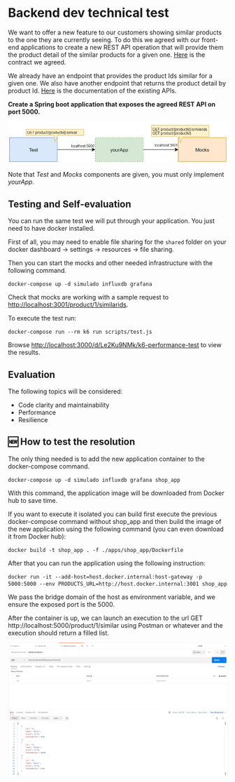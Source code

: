 # Backend dev technical test
We want to offer a new feature to our customers showing similar products to the one they are currently seeing. To do this we agreed with our front-end applications to create a new REST API operation that will provide them the product detail of the similar products for a given one. [Here](./similarProducts.yaml) is the contract we agreed.

We already have an endpoint that provides the product Ids similar for a given one. We also have another endpoint that returns the product detail by product Id. [Here](./existingApis.yaml) is the documentation of the existing APIs.

**Create a Spring boot application that exposes the agreed REST API on port 5000.**

![Diagram](./assets/diagram.jpg "Diagram")

Note that _Test_ and _Mocks_ components are given, you must only implement _yourApp_.

## Testing and Self-evaluation
You can run the same test we will put through your application. You just need to have docker installed.

First of all, you may need to enable file sharing for the `shared` folder on your docker dashboard -> settings -> resources -> file sharing.

Then you can start the mocks and other needed infrastructure with the following command.
```
docker-compose up -d simulado influxdb grafana
```
Check that mocks are working with a sample request to [http://localhost:3001/product/1/similarids](http://localhost:3001/product/1/similarids).

To execute the test run:
```
docker-compose run --rm k6 run scripts/test.js
```
Browse [http://localhost:3000/d/Le2Ku9NMk/k6-performance-test](http://localhost:3000/d/Le2Ku9NMk/k6-performance-test) to view the results.

## Evaluation
The following topics will be considered:
- Code clarity and maintainability
- Performance
- Resilience

## 🆕 How to test the resolution
The only thing needed is to add the new application container to the docker-compose command.
```
docker-compose up -d simulado influxdb grafana shop_app
```

With this command, the application image will be downloaded from Docker hub to save time.

If you want to execute it isolated you can build first execute the previous docker-compose command without shop_app and then build the image of the new application using the following command (you can even download it from Docker hub):
```
docker build -t shop_app . -f ./apps/shop_app/Dockerfile
```

After that you can run the application using the following instruction:
```
docker run -it --add-host=host.docker.internal:host-gateway -p 5000:5000 --env PRODUCTS_URL=http://host.docker.internal:3001 shop_app
```
We pass the bridge domain of the host as environment variable, and we ensure the exposed port is the 5000.

After the container is up, we can launch an execution to the url GET http://localhost:5000/product/1/similar using Postman or whatever and the execution should return a filled list. 

![Evidence](./assets/evidence.png "Evidence")